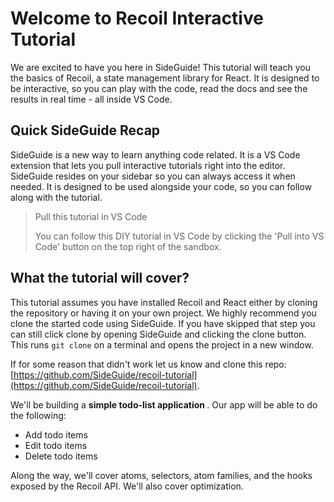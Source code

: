 # Welcome to Recoil Interactive Tutorial

We are excited to have you here in SideGuide! This tutorial will teach you the basics of Recoil, a state management library for React. It is designed to be interactive, so you can play with the code, read the docs and see the results in real time - all inside VS Code.

## Quick SideGuide Recap

SideGuide is a new way to learn anything code related. It is a VS Code extension that lets you pull interactive tutorials right into the editor.  SideGuide resides on your sidebar so you can always access it when needed. It is designed to be used alongside your code, so you can follow along with the tutorial.

> Pull this tutorial in VS Code
> 
> You can follow this DIY tutorial in VS Code by clicking the 'Pull into VS Code' button on the top right of the sandbox.

## What the tutorial will cover?
This tutorial assumes you have installed Recoil and React either by cloning the repository or having it on your own project. We highly recommend you clone the started code using SideGuide. If you have skipped that step you can still click clone by opening SideGuide and clicking the clone button. This runs `git clone` on a terminal and opens the project in a new window.

If for some reason that didn't work let us know and clone this repo: [https://github.com/SideGuide/recoil-tutorial](https://github.com/SideGuide/recoil-tutorial).

We'll be building a <b>simple todo-list application </b>. Our app will be able to do the following:

- Add todo items
- Edit todo items
- Delete todo items

Along the way, we'll cover atoms, selectors, atom families, and the hooks exposed by the Recoil API. We'll also cover optimization.